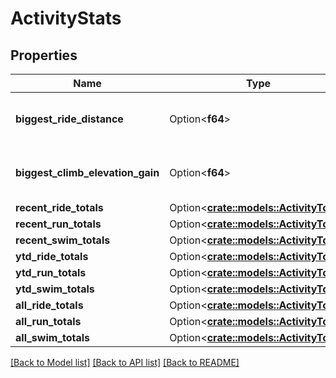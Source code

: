 # ActivityStats

## Properties

Name | Type | Description | Notes
------------ | ------------- | ------------- | -------------
**biggest_ride_distance** | Option<**f64**> | The longest distance ridden by the athlete. | [optional]
**biggest_climb_elevation_gain** | Option<**f64**> | The highest climb ridden by the athlete. | [optional]
**recent_ride_totals** | Option<[**crate::models::ActivityTotal**](ActivityTotal.md)> |  | [optional]
**recent_run_totals** | Option<[**crate::models::ActivityTotal**](ActivityTotal.md)> |  | [optional]
**recent_swim_totals** | Option<[**crate::models::ActivityTotal**](ActivityTotal.md)> |  | [optional]
**ytd_ride_totals** | Option<[**crate::models::ActivityTotal**](ActivityTotal.md)> |  | [optional]
**ytd_run_totals** | Option<[**crate::models::ActivityTotal**](ActivityTotal.md)> |  | [optional]
**ytd_swim_totals** | Option<[**crate::models::ActivityTotal**](ActivityTotal.md)> |  | [optional]
**all_ride_totals** | Option<[**crate::models::ActivityTotal**](ActivityTotal.md)> |  | [optional]
**all_run_totals** | Option<[**crate::models::ActivityTotal**](ActivityTotal.md)> |  | [optional]
**all_swim_totals** | Option<[**crate::models::ActivityTotal**](ActivityTotal.md)> |  | [optional]

[[Back to Model list]](../README.md#documentation-for-models) [[Back to API list]](../README.md#documentation-for-api-endpoints) [[Back to README]](../README.md)


